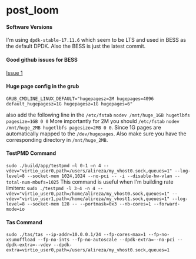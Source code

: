 # post_loom


#### Software Versions
I'm using `dpdk-stable-17.11.6` which seem to be LTS and used in BESS as the default DPDK. Also the BESS is just the latest commit.

#### Good github issues for BESS
[Issue 1](https://github.com/NetSys/bess/issues/934)

#### Huge page config in the grub
`GRUB_CMDLINE_LINUX_DEFAULT="hugepagesz=2M hugepages=4096 default_hugepagesz=1G hugepagesz=1G hugepages=6"` 

also add the following line in the `/etc/fstab` `nodev /mnt/huge_1GB hugetlbfs pagesize=1GB 0 0`
More importantly for 2M you should `/etc/fstab` `nodev /mnt/huge_2MB hugetlbfs pagesize=2MB 0 0`. 
Since 1G pages are automatically mapped to the `/dev/hugepages`. Also make sure you have the
corresponding directory in `/mnt/huge_2MB`.



#### TestPMD Command
`sudo ./build/app/testpmd –l 0-1 –n 4 --vdev="virtio_user0,path=/users/alireza/my_vhost0.sock,queues=1" --log-level=8 --socket-mem 1024,1024 --no-pci -- -i --disable-hw-vlan --total-num-mbufs=1025` 
This command is useful when I'm building rate limiters: `sudo ./testpmd -l 3-4 -n 4 --vdev="virtio_user0,path=/home/alireza/my_vhost0.sock,queues=1" --vdev="virtio_user1,path=/home/alireza/my_vhost1.sock,queues=1" --log-level=8 --socket-mem 128 -- --portmask=0x3 --nb-cores=1 --forward-mode=io` 

#### Tas Command
`sudo ./tas/tas --ip-addr=10.0.0.1/24 --fp-cores-max=1 --fp-no-xsumoffload --fp-no-ints --fp-no-autoscale --dpdk-extra=--no-pci --dpdk-extra=--vdev --dpdk-extra=virtio_user0,path=/users/alireza/my_vhost0.sock,queues=1`


